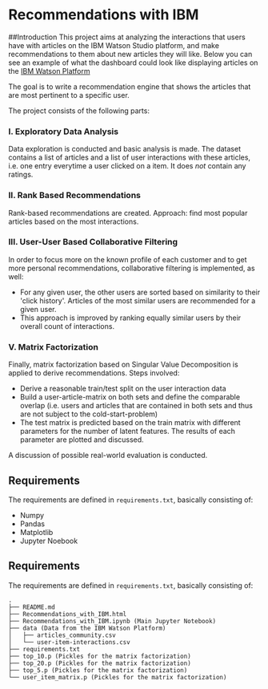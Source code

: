# Recommendations with IBM
##Introduction
This project aims at analyzing the interactions that users have with articles on the IBM Watson Studio platform, and make recommendations to them about new articles they will like. Below you can see an example of what the dashboard could look like displaying articles on the [IBM Watson Platform](https://dataplatform.cloud.ibm.com/https://dataplatform.cloud.ibm.com/community?context=wdp)

The goal is to write a recommendation engine that shows the articles that are most pertinent to a specific user.

The project consists of the following parts:

### I. Exploratory Data Analysis

Data exploration is conducted and basic analysis is made. The dataset contains a list of articles and a list of user interactions with these articles, i.e. one entry everytime a user clicked on a item. It does *not* contain any ratings.

### II. Rank Based Recommendations

Rank-based recommendations are created. Approach: find most popular articles based on the most interactions.

### III. User-User Based Collaborative Filtering

In order to focus more on the known profile of each customer and to get more personal recommendations, collaborative filtering is implemented, as well:

- For any given user, the other users are sorted based on similarity to their 'click history'. Articles of the most similar users are recommended for a given user.
- This approach is improved by ranking equally similar users by their overall count of interactions.

### V. Matrix Factorization

Finally, matrix factorization based on Singular Value Decomposition is applied to derive recommendations. Steps involved:

- Derive a reasonable train/test split on the user interaction data
- Build a user-article-matrix on both sets and define the comparable overlap (i.e. users and articles that are contained in both sets and thus are not subject to the cold-start-problem)
- The test matrix is predicted based on the train matrix with different parameters for the number of latent features. The results of each parameter are plotted and discussed.

A discussion of possible real-world evaluation is conducted.

## Requirements

The requirements are defined in `requirements.txt`, basically consisting of:

- Numpy
- Pandas
- Matplotlib
- Jupyter Noebook

## Requirements

The requirements are defined in `requirements.txt`, basically consisting of:

```
.
├── README.md
├── Recommendations_with_IBM.html
├── Recommendations_with_IBM.ipynb (Main Jupyter Notebook)
├── data (Data from the IBM Watson Platform)
│   ├── articles_community.csv
│   └── user-item-interactions.csv
├── requirements.txt
├── top_10.p (Pickles for the matrix factorization)
├── top_20.p (Pickles for the matrix factorization)
├── top_5.p (Pickles for the matrix factorization)
└── user_item_matrix.p (Pickles for the matrix factorization)
```